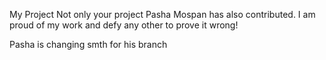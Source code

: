 My Project
Not only your project
Pasha Mospan has also contributed. I am proud of my work and defy any other to prove it wrong!

Pasha is changing smth for his branch